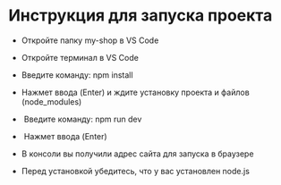 # Инструкция для запуска проекта
-  Откройте папку my-shop в VS Code
-  Откройте терминал в VS Code
-  Введите команду: npm install
-  Нажмет ввода (Enter) и ждите установку проекта и файлов (node_modules)
-  Введите команду: npm run dev 
-  Нажмет ввода (Enter)
-  В консоли вы получили адрес сайта для запуска в браузере

- Перед установкой убедитесь, что у вас установлен node.js
